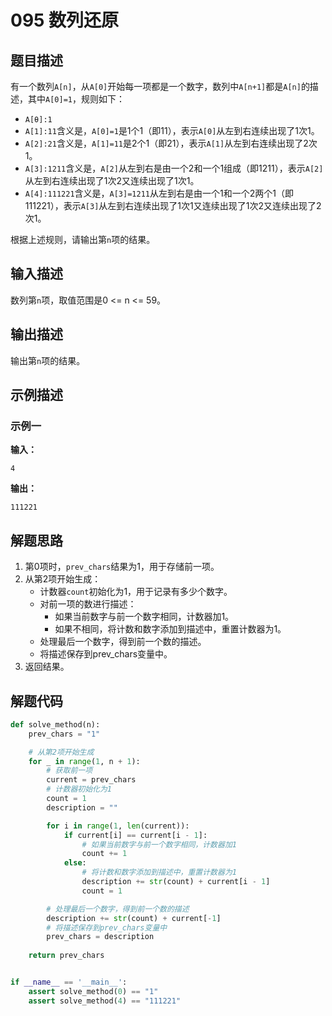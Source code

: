 # 095 数列还原

## 题目描述

有一个数列`A[n]`，从`A[0]`开始每一项都是一个数字，数列中`A[n+1]`都是`A[n]`的描述，其中`A[0]=1`，规则如下：
- `A[θ]:1`
- `A[1]:11`含义是，`A[0]=1`是1个1（即11），表示`A[0]`从左到右连续出现了1次1。
- `A[2]:21`含义是，`A[1]=11`是2个1（即21），表示`A[1]`从左到右连续出现了2次1。
- `A[3]:1211`含义是，`A[2]`从左到右是由一个2和一个1组成（即1211），表示`A[2]`从左到右连续出现了1次2又连续出现了1次1。
- `A[4]:111221`含义是，`A[3]=1211`从左到右是由一个1和一个2两个1（即111221），表示`A[3]`从左到右连续出现了1次1又连续出现了1次2又连续出现了2次1。

根据上述规则，请输出第`n`项的结果。

## 输入描述

数列第`n`项，取值范围是0 <= n <= 59。

## 输出描述

输出第`n`项的结果。

## 示例描述

### 示例一

**输入：**
```text
4
```

**输出：**
```text
111221
```

## 解题思路

1. 第0项时，`prev_chars`结果为1，用于存储前一项。
2. 从第2项开始生成：
   - 计数器`count`初始化为1，用于记录有多少个数字。
   - 对前一项的数进行描述：
        - 如果当前数字与前一个数字相同，计数器加1。
        - 如果不相同，将计数和数字添加到描述中，重置计数器为1。
   - 处理最后一个数字，得到前一个数的描述。
   - 将描述保存到prev_chars变量中。 
3. 返回结果。

## 解题代码

```python
def solve_method(n):
    prev_chars = "1"

    # 从第2项开始生成
    for _ in range(1, n + 1):
        # 获取前一项
        current = prev_chars
        # 计数器初始化为1
        count = 1
        description = ""

        for i in range(1, len(current)):
            if current[i] == current[i - 1]:
                # 如果当前数字与前一个数字相同，计数器加1
                count += 1
            else:
                # 将计数和数字添加到描述中，重置计数器为1
                description += str(count) + current[i - 1]
                count = 1

        # 处理最后一个数字，得到前一个数的描述
        description += str(count) + current[-1]
        # 将描述保存到prev_chars变量中
        prev_chars = description
    
    return prev_chars


if __name__ == '__main__':
    assert solve_method(0) == "1"
    assert solve_method(4) == "111221"
```